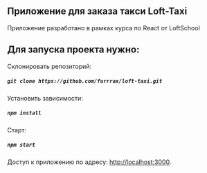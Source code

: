 ## Приложение для заказа такси Loft-Taxi

Приложение разработано в рамках курса по React от LoftSchool

## Для запуска проекта нужно:

Склонировать репозиторий:
##### `git clone https://github.com/furrrax/loft-taxi.git`

Установить зависимости:
##### `npm install`

Старт:
##### `npm start`

Доступ к приложению по адресу: [http://localhost:3000](http://localhost:3000).